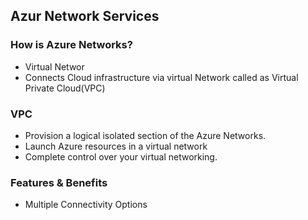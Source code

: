 ## Azur Network Services

### How is Azure Networks?

* Virtual Networ
* Connects Cloud infrastructure via virtual Network called as Virtual Private Cloud(VPC)


### VPC

* Provision a logical isolated section of the Azure Networks.
* Launch Azure resources in a virtual network
* Complete control over your virtual networking.


### Features & Benefits

* Multiple Connectivity Options
